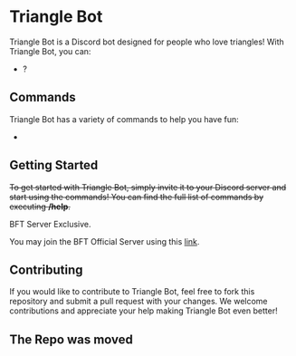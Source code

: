 # Triangle Bot

Triangle Bot is a Discord bot designed for people who love triangles! With Triangle Bot, you can:

- ?

## Commands

Triangle Bot has a variety of commands to help you have fun:

- 

## Getting Started

~~To get started with Triangle Bot, simply invite it to your Discord server and start using the commands! You can find the full list of commands by executing **/help**.~~

BFT Server Exclusive.

You may join the BFT Official Server using this [link](https://zombo.com).

## Contributing

If you would like to contribute to Triangle Bot, feel free to fork this repository and submit a pull request with your changes. We welcome contributions and appreciate your help making Triangle Bot even better!

## The Repo was moved